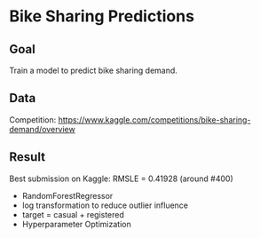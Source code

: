 # Bike Sharing Predictions

## Goal
Train a model to predict bike sharing demand. 

## Data
Competition: https://www.kaggle.com/competitions/bike-sharing-demand/overview

## Result
Best submission on Kaggle: RMSLE = 0.41928 (around #400)

- RandomForestRegressor
- log transformation to reduce outlier influence
- target = casual + registered
- Hyperparameter Optimization